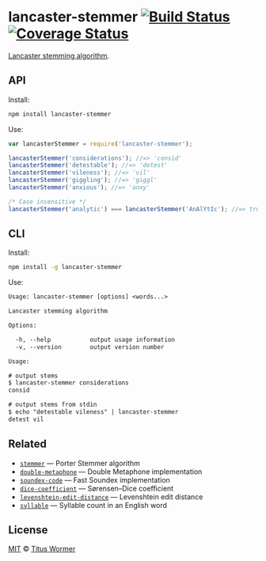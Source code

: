 # lancaster-stemmer [![Build Status][travis-badge]][travis] [![Coverage Status][codecov-badge]][codecov]

[Lancaster stemming algorithm][source].

## API

Install:

```bash
npm install lancaster-stemmer
```

Use:

```js
var lancasterStemmer = require('lancaster-stemmer');

lancasterStemmer('considerations'); //=> 'consid'
lancasterStemmer('detestable'); //=> 'detest'
lancasterStemmer('vileness'); //=> 'vil'
lancasterStemmer('giggling'); //=> 'giggl'
lancasterStemmer('anxious'); //=> 'anxy'

/* Case insensitive */
lancasterStemmer('analytic') === lancasterStemmer('AnAlYtIc'); //=> true
```

## CLI

Install:

```sh
npm install -g lancaster-stemmer
```

Use:

```txt
Usage: lancaster-stemmer [options] <words...>

Lancaster stemming algorithm

Options:

  -h, --help           output usage information
  -v, --version        output version number

Usage:

# output stems
$ lancaster-stemmer considerations
consid

# output stems from stdin
$ echo "detestable vileness" | lancaster-stemmer
detest vil
```

## Related

*   [`stemmer`](https://github.com/words/stemmer)
    — Porter Stemmer algorithm
*   [`double-metaphone`](https://github.com/words/double-metaphone)
    — Double Metaphone implementation
*   [`soundex-code`](https://github.com/words/soundex-code)
    — Fast Soundex implementation
*   [`dice-coefficient`](https://github.com/words/dice-coefficient)
    — Sørensen–Dice coefficient
*   [`levenshtein-edit-distance`](https://github.com/words/levenshtein-edit-distance)
    — Levenshtein edit distance
*   [`syllable`](https://github.com/words/syllable)
    — Syllable count in an English word

## License

[MIT][license] © [Titus Wormer][author]

<!-- Definitions -->

[travis-badge]: https://img.shields.io/travis/words/lancaster-stemmer.svg

[travis]: https://travis-ci.org/words/lancaster-stemmer

[codecov-badge]: https://img.shields.io/codecov/c/github/words/lancaster-stemmer.svg

[codecov]: https://codecov.io/github/words/lancaster-stemmer

[license]: LICENSE

[author]: http://wooorm.com

[source]: http://web.archive.org/web/20140827005744/http://www.comp.lancs.ac.uk/computing/research/stemming/index.htm
